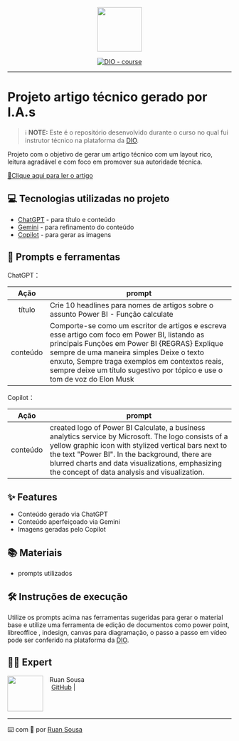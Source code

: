 <p align="center">
    <img width="100" src=".github/assets/banner.png">
</p>


<p align="center">
  <a href="https://dio.me/"><img src="https://img.shields.io/badge/DIO-Course-28DA77?logo=youtube" alt="DIO - course">
  </a>
</p>

-------


# Projeto artigo técnico gerado por I.A.s


 > ℹ️ **NOTE:** Este é o repositório desenvolvido durante o curso no qual fui instrutor técnico na plataforma da [DIO](https://dio.me).

Projeto com o objetivo de gerar um artigo técnico com um layout rico, leitura agradável e com foco em promover sua autoridade técnica.

<a href="https://web.dio.me/articles/desvendando-a-funcao-calculate-no-power-bi-um-olhar-espacial?back=%2Farticles&open-modal=true&page=1&order=oldest">📕Clique aqui para ler o artigo</a>

## 💻 Tecnologias utilizadas no projeto

- [ChatGPT](https://chat.openai.com/) - para título e conteúdo
- [Gemini](https://gemini.google.com/) - para refinamento do conteúdo
- [Copilot](https://www.bing.com/images/create?FORM=GDPCLS) - para gerar as imagens


## 📄 Prompts e ferramentas


ChatGPT：

|   Ação   | prompt                                                                                                                                                                                                                                                                         |
| :------: | ------------------------------------------------------------------------------------------------------------------------------------------------------------------------------------------------------------------------------------------------------------------------------ |
|  título  | Crie 10 headlines para nomes de artigos sobre o assunto Power BI - Função calculate                                                                                                                                                                                                    |
| conteúdo | Comporte-se como um escritor de artigos e escreva esse artigo com foco em Power BI, listando as principais Funções em Power BI  {REGRAS} Explique sempre de uma maneira simples Deixe o texto enxuto, Sempre traga exemplos em contextos reais, sempre deixe um título sugestivo por tópico e use o tom de voz do Elon Musk|

Copilot：

|   Ação   | prompt                                                                                                                                                                                                                                                                         |
| :------: | ------------------------------------------------------------------------------------------------------------------------------------------------------------------------------------------------------------------------------------------------------------------------------ |                                                         
| conteúdo | created logo of Power BI Calculate, a business analytics service by Microsoft. The logo consists of a yellow graphic icon with stylized vertical bars next to the text "Power BI". In the background, there are blurred charts and data visualizations, emphasizing the concept of data analysis and visualization.|


## ✨ Features

- Conteúdo gerado via ChatGPT
- Conteúdo aperfeiçoado via Gemini
- Imagens geradas pelo Copilot

## 📚 Materiais

- prompts utilizados

## 🛠️ Instruções de execução

Utilize os prompts acima nas ferramentas sugeridas para gerar o material base e utilize uma ferramenta de edição de documentos como power point, libreoffice , indesign, canvas para diagramação, o passo a passo em vídeo pode ser conferido na plataforma da [DIO](https://dio.me).

## 👨‍💻 Expert

<p>
    <img 
      align=left 
      margin=10 
      width=80 
      src="https://avatars.githubusercontent.com/u/97653885?v=4"
    />
    <p>&nbsp&nbsp&nbspRuan Sousa<br>
    &nbsp&nbsp&nbsp
    <a href="https://avatars.githubusercontent.com/u/97653885?v=4">
    GitHub</a>&nbsp;|&nbsp;
    
</p>
<br/><br/>
<p>

---

⌨️ com 💜 por [Ruan Sousa](https://github.com/ruanprog?)

